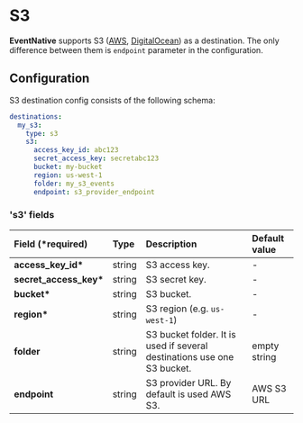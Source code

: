 # S3

**EventNative** supports S3 \([AWS](https://aws.amazon.com/ru/s3/), [DigitalOcean](https://www.digitalocean.com/products/spaces/)\) as a destination. The only difference between them is `endpoint` parameter in the configuration.

## Configuration

S3 destination config consists of the following schema:

```yaml
destinations:
  my_s3:
    type: s3
    s3:
      access_key_id: abc123
      secret_access_key: secretabc123
      bucket: my-bucket
      region: us-west-1
      folder: my_s3_events
      endpoint: s3_provider_endpoint
```

### 's3' fields

| Field \(\*required\) | Type | Description | Default value |
| :--- | :--- | :--- | :--- |
| **access\_key\_id\*** | string | S3 access key. | - |
| **secret\_access\_key\*** | string | S3 secret key. | - |
| **bucket\*** | string | S3 bucket. | - |
| **region\*** | string | S3 region \(e.g. `us-west-1`\) | - |
| **folder** | string | S3 bucket folder. It is used if several destinations use one S3 bucket. | empty string |
| **endpoint** | string | S3 provider URL. By default is used AWS S3. | AWS S3 URL |

